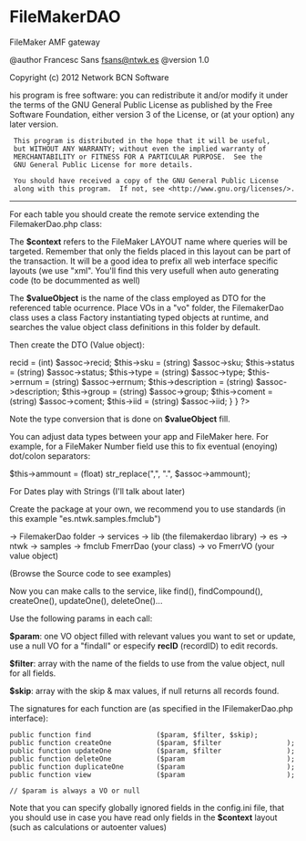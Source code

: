 FileMakerDAO
============

FileMaker AMF gateway


  @author Francesc Sans fsans@ntwk.es
  @version 1.0
  
  Copyright (c) 2012 Network BCN Software
  
  his program is free software: you can redistribute it and/or modify
     it under the terms of the GNU General Public License as published by
     the Free Software Foundation, either version 3 of the License, or
     (at your option) any later version.
 
     This program is distributed in the hope that it will be useful,
     but WITHOUT ANY WARRANTY; without even the implied warranty of
     MERCHANTABILITY or FITNESS FOR A PARTICULAR PURPOSE.  See the
     GNU General Public License for more details.
 
     You should have received a copy of the GNU General Public License
     along with this program.  If not, see <http://www.gnu.org/licenses/>.
 
 
 
------------------------------------------------------------------------------
 
 
 
 
For each table you should create the remote service extending the FilemakerDao.php class:
 
<?php
        include_once (DAO_LIB . "filemaker/FilemakerDao.php");

        class FmerrDao extends FilemakerDao {
                public $context         = "xml_fmerr";
                public $valueObject     = "FmerrVO";
        }
?>
 
 
The **$context** refers to the FileMaker LAYOUT name where queries will be targeted. Remember that only the fields placed in this layout can be part of the transaction. It will be a good idea to prefix all web interface specific layouts (we use "xml". You'll find this very usefull when auto generating code (to be docummented as well)
 
The **$valueObject** is the name of the class employed as DTO for the referenced table ocurrence. Place VOs in a "vo" folder, the FilemakerDao class uses a class Factory instantiating typed objects at runtime, and searches the value object class definitions in this folder by default.
 
Then create the DTO (Value object):
   
 
<?php
class FmerrVO {
        
        public function __construct() { }

        public $recid;
        public $sku; 
        public $status; 
        public $type; 
        public $errnum; 
        public $description; 
        public $group; 
        public $coment; 
        public $iid;
        
        public $_explicitType =  "es.ntwk.samples.fmclub.vo.FmerrVO";
        
        public function __set_state ( $assoc ) {
                $this->recid    = (int) $assoc->recid;
                $this->sku      = (string)      $assoc->sku;
                $this->status   = (string)      $assoc->status;
                $this->type     = (string)      $assoc->type;
                $this->errnum   = (string)      $assoc->errnum;
                $this->description      = (string)      $assoc->description;
                $this->group    = (string)      $assoc->group;
                $this->coment   = (string)      $assoc->coment;
                $this->iid      = (string)      $assoc->iid;
        }
}
?>

Note the type conversion that is done on **$valueObject** fill.

You can adjust data types between your app and FileMaker here. For example, for a FileMaker Number field use this to fix eventual (enoying) dot/colon separators:

$this->ammount  = (float) str_replace(",", ".", $assoc->ammount);

For Dates play with Strings (I'll talk about later)

Create the package at your own, we recommend you to use standards (in this example "es.ntwk.samples.fmclub")

 -> FilemakerDao folder
     -> services
         -> lib (the filemakerdao library)
         -> es
             -> ntwk
                 -> samples
                     -> fmclub
                         FmerrDao (your class)
                         -> vo
                             FmerrVO (your value object)
 
(Browse the Source code to see examples)
 
Now you can make calls to the service, like find(), findCompound(), createOne(), updateOne(), deleteOne()...
 
Use the following params in each call:
 
**$param**: one VO object filled with relevant values you want to set or update, use a null VO for a "findall" or especify **recID** (recordID) to edit records. 
 
**$filter**: array with the name of the fields to use from the value object, null for all fields. 
 
**$skip**: array with the skip & max values, if null returns all records found. 
 
 
The signatures for each function are (as specified in the IFilemakerDao.php interface): 
 
    public function find                ($param, $filter, $skip);
    public function createOne           ($param, $filter                );
    public function updateOne           ($param, $filter                );
    public function deleteOne           ($param                         );
    public function duplicateOne        ($param                         );
    public function view                ($param                         );
    
    // $param is always a VO or null

Note that you can specify globally ignored fields in the config.ini file, that you should use in case you have read only fields in the **$context** layout (such as calculations or autoenter values)



